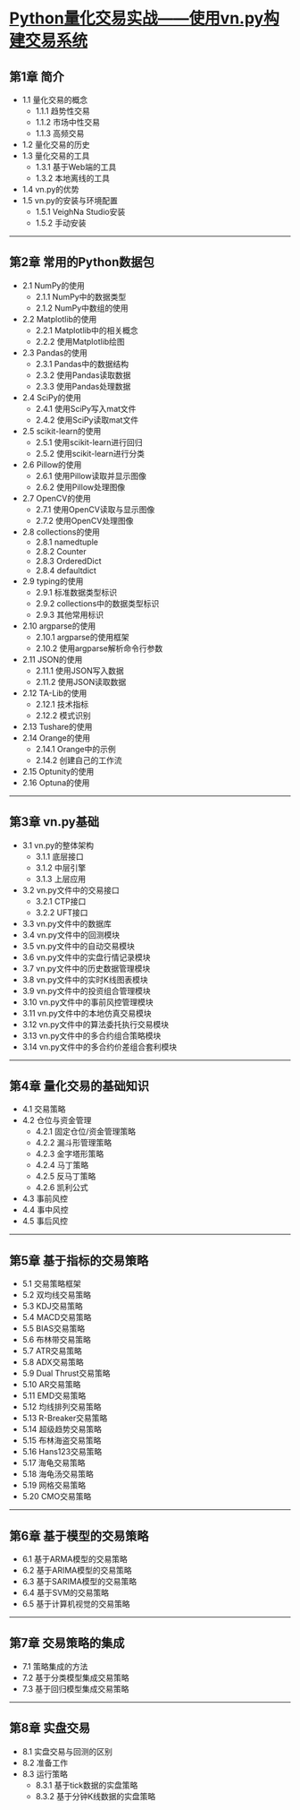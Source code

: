 # [Python量化交易实战——使用vn.py构建交易系统](https://detail.tmall.com/item.htm?abbucket=14&detail_redpacket_pop=true&id=757028794683&ltk2=1751529068647g6uu5o0muwdux05sggvyo&ns=1&priceTId=undefined&query=python%E9%87%8F%E5%8C%96&spm=a21n57.1.hoverItem.13&utparam=%7B%22aplus_abtest%22%3A%22690b17ab6bbee536c753b271bd514c32%22%7D&xxc=taobaoSearch)



## 第1章 简介

- 1.1 量化交易的概念
  - 1.1.1 趋势性交易
  - 1.1.2 市场中性交易
  - 1.1.3 高频交易
- 1.2 量化交易的历史
- 1.3 量化交易的工具
  - 1.3.1 基于Web端的工具
  - 1.3.2 本地离线的工具
- 1.4 vn.py的优势
- 1.5 vn.py的安装与环境配置
  - 1.5.1 VeighNa Studio安装
  - 1.5.2 手动安装

---

## 第2章 常用的Python数据包

- 2.1 NumPy的使用
  - 2.1.1 NumPy中的数据类型
  - 2.1.2 NumPy中数组的使用
- 2.2 Matplotlib的使用
  - 2.2.1 Matplotlib中的相关概念
  - 2.2.2 使用Matplotlib绘图
- 2.3 Pandas的使用
  - 2.3.1 Pandas中的数据结构
  - 2.3.2 使用Pandas读取数据
  - 2.3.3 使用Pandas处理数据
- 2.4 SciPy的使用
  - 2.4.1 使用SciPy写入mat文件
  - 2.4.2 使用SciPy读取mat文件
- 2.5 scikit-learn的使用
  - 2.5.1 使用scikit-learn进行回归
  - 2.5.2 使用scikit-learn进行分类
- 2.6 Pillow的使用
  - 2.6.1 使用Pillow读取并显示图像
  - 2.6.2 使用Pillow处理图像
- 2.7 OpenCV的使用
  - 2.7.1 使用OpenCV读取与显示图像
  - 2.7.2 使用OpenCV处理图像
- 2.8 collections的使用
  - 2.8.1 namedtuple
  - 2.8.2 Counter
  - 2.8.3 OrderedDict
  - 2.8.4 defaultdict
- 2.9 typing的使用
  - 2.9.1 标准数据类型标识
  - 2.9.2 collections中的数据类型标识
  - 2.9.3 其他常用标识
- 2.10 argparse的使用
  - 2.10.1 argparse的使用框架
  - 2.10.2 使用argparse解析命令行参数
- 2.11 JSON的使用
  - 2.11.1 使用JSON写入数据
  - 2.11.2 使用JSON读取数据
- 2.12 TA-Lib的使用
  - 2.12.1 技术指标
  - 2.12.2 模式识别
- 2.13 Tushare的使用
- 2.14 Orange的使用
  - 2.14.1 Orange中的示例
  - 2.14.2 创建自己的工作流
- 2.15 Optunity的使用
- 2.16 Optuna的使用

---

## 第3章 vn.py基础

- 3.1 vn.py的整体架构
  - 3.1.1 底层接口
  - 3.1.2 中层引擎
  - 3.1.3 上层应用
- 3.2 vn.py文件中的交易接口
  - 3.2.1 CTP接口
  - 3.2.2 UFT接口
- 3.3 vn.py文件中的数据库
- 3.4 vn.py文件中的回测模块
- 3.5 vn.py文件中的自动交易模块
- 3.6 vn.py文件中的实盘行情记录模块
- 3.7 vn.py文件中的历史数据管理模块
- 3.8 vn.py文件中的实时K线图表模块
- 3.9 vn.py文件中的投资组合管理模块
- 3.10 vn.py文件中的事前风控管理模块
- 3.11 vn.py文件中的本地仿真交易模块
- 3.12 vn.py文件中的算法委托执行交易模块
- 3.13 vn.py文件中的多合约组合策略模块
- 3.14 vn.py文件中的多合约价差组合套利模块

---

## 第4章 量化交易的基础知识

- 4.1 交易策略
- 4.2 仓位与资金管理
  - 4.2.1 固定仓位/资金管理策略
  - 4.2.2 漏斗形管理策略
  - 4.2.3 金字塔形策略
  - 4.2.4 马丁策略
  - 4.2.5 反马丁策略
  - 4.2.6 凯利公式
- 4.3 事前风控
- 4.4 事中风控
- 4.5 事后风控

---

## 第5章 基于指标的交易策略

- 5.1 交易策略框架
- 5.2 双均线交易策略
- 5.3 KDJ交易策略
- 5.4 MACD交易策略
- 5.5 BIAS交易策略
- 5.6 布林带交易策略
- 5.7 ATR交易策略
- 5.8 ADX交易策略
- 5.9 Dual Thrust交易策略
- 5.10 AR交易策略
- 5.11 EMD交易策略
- 5.12 均线排列交易策略
- 5.13 R-Breaker交易策略
- 5.14 超级趋势交易策略
- 5.15 布林海盗交易策略
- 5.16 Hans123交易策略
- 5.17 海龟交易策略
- 5.18 海龟汤交易策略
- 5.19 网格交易策略
- 5.20 CMO交易策略

---

## 第6章 基于模型的交易策略

- 6.1 基于ARMA模型的交易策略
- 6.2 基于ARIMA模型的交易策略
- 6.3 基于SARIMA模型的交易策略
- 6.4 基于SVM的交易策略
- 6.5 基于计算机视觉的交易策略

---

## 第7章 交易策略的集成

- 7.1 策略集成的方法
- 7.2 基于分类模型集成交易策略
- 7.3 基于回归模型集成交易策略

---

## 第8章 实盘交易

- 8.1 实盘交易与回测的区别
- 8.2 准备工作
- 8.3 运行策略
  - 8.3.1 基于tick数据的实盘策略
  - 8.3.2 基于分钟K线数据的实盘策略

